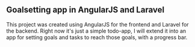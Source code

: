 ## Goalsetting app in AngularJS and Laravel

This project was created using AngularJS for the frontend and Laravel for the backend. Right now it's just a simple todo-app, 
I will extend it into an app for setting goals and tasks to reach those goals, with a progress bar.